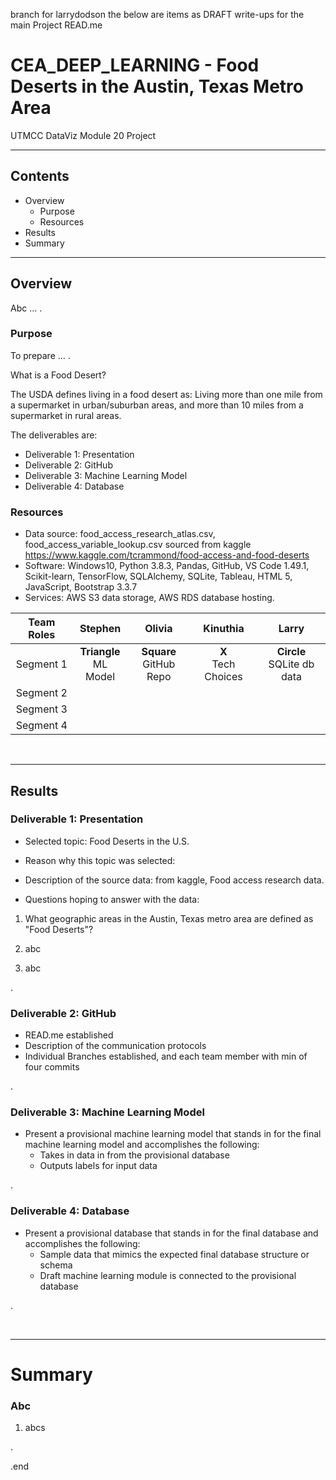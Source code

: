 branch for larrydodson
  the below are items as DRAFT write-ups for the main Project READ.me

# CEA_DEEP_LEARNING - Food Deserts in the Austin, Texas Metro Area 
UTMCC DataViz Module 20 Project 

---

## Contents 
  * Overview
    - Purpose
    - Resources
  * Results
  * Summary
 

---  

## Overview 
  
  Abc ... . 

   ### Purpose
   To prepare ... .  
   
   What is a Food Desert?
  
  The USDA defines living in a food desert as: Living more than one mile from a supermarket in urban/suburban areas, and more than 10 miles from a supermarket in rural areas.
  
   The deliverables are: 
   - Deliverable 1: Presentation
   - Deliverable 2: GitHub
   - Deliverable 3: Machine Learning Model
   - Deliverable 4: Database
  
   
  
   ### Resources
  * Data source: food_access_research_atlas.csv, food_access_variable_lookup.csv  sourced from kaggle https://www.kaggle.com/tcrammond/food-access-and-food-deserts
  * Software: Windows10, Python 3.8.3, Pandas, GitHub, VS Code 1.49.1, Scikit-learn, TensorFlow, SQLAlchemy, SQLite, Tableau, HTML 5, JavaScript, Bootstrap 3.3.7 
  * Services: AWS S3 data storage, AWS RDS database hosting.
  
  
| Team Roles | Stephen | Olivia	| Kinuthia | Larry |
| :---: | :---: | :---: | :---: | :---: |
| Segment 1 | **Triangle**<br>ML Model | **Square**<br>GitHub Repo | **X**<br>Tech Choices | **Circle**<br>SQLite db data |
| Segment 2 |  |  |  |  |
| Segment 3 |  |  |  |  |
| Segment 4 |  |  |  |  |

  
<br>

--- 

## Results


   ### Deliverable 1: Presentation
   
   * Selected topic:  Food Deserts in the U.S.
  
   * Reason why this topic was selected: 
  
   * Description of the source data: from kaggle, Food access research data. 
  
   * Questions hoping to answer with the data: 
   
   1. What geographic areas in the Austin, Texas metro area are defined as "Food Deserts"? 
   
   2. abc
   
   3. abc

  
   .
  
   
   ### Deliverable 2: GitHub
   
   * READ.me established 
   * Description of the communication protocols 
   * Individual Branches established, and each team member with min of four commits 
   
   
   
   . 
   
   
   ### Deliverable 3: Machine Learning Model
   
   * Present a provisional machine learning model that stands in for the final machine learning model and accomplishes the following:
      - Takes in data in from the provisional database
      - Outputs labels for input data

   
   .
   
   
   ### Deliverable 4: Database
   
   * Present a provisional database that stands in for the final database and accomplishes the following:
      - Sample data that mimics the expected final database structure or schema
      - Draft machine learning module is connected to the provisional database 
   


.

<br>

---

# Summary

### Abc 
  1. abcs






.

.end










